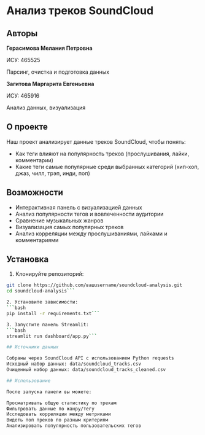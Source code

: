 # Анализ треков SoundCloud

## Авторы

**Герасимова Мелания Петровна**

ИСУ: 465525

Парсинг, очистка и подготовка данных

**Загитова Маргарита Евгеньевна**

ИСУ: 465916

Анализ данных, визуализация

## О проекте

Наш проект анализирует данные треков SoundCloud, чтобы понять:
- Как теги влияют на популярность треков (прослушивания, лайки, комментарии)
- Какие теги самые популярные среди выбранных категорий (хип-хоп, джаз, чилл, трэп, инди, поп)

## Возможности

- Интерактивная панель с визуализацией данных
- Анализ популярности тегов и вовлеченности аудитории
- Сравнение музыкальных жанров
- Визуализация самых популярных треков
- Анализ корреляции между прослушиваниями, лайками и комментариями

## Установка

1. Клонируйте репозиторий:
```bash
git clone https://github.com/вашusername/soundcloud-analysis.git
cd soundcloud-analysis```

2. Установите зависимости:
```bash
pip install -r requirements.txt```

3. Запустите панель Streamlit:
```bash
streamlit run dashboard/app.py```

## Источники данных

Собраны через SoundCloud API с использованием Python requests
Исходный набор данных: data/soundcloud_tracks.csv
Очищенный набор данных: data/soundcloud_tracks_cleaned.csv

## Использование

После запуска панели вы можете:

Просматривать общую статистику по трекам
Фильтровать данные по жанру/тегу
Исследовать корреляции между метриками
Видеть топ треков по разным критериям
Анализировать популярность пользовательских тегов
